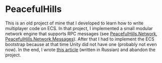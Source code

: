 # PeacefulHills

This is an old project of mine that I developed to learn how to write multiplayer code on ECS. In that project, I implemented a small modular network engine that supports RPC messages (see [PeacefulHills.Network](https://github.com/HelpOrMe/PeacefulHills/tree/main/PeacefulHills/Assets/Scripts/PeacefulHills.Network/Runtime), [PeacefulHills.Network.Messages](https://github.com/HelpOrMe/PeacefulHills/tree/main/PeacefulHills/Assets/Scripts/PeacefulHills.Network.Messages)). After that I had to implement the ECS bootstrap because at that time Unity did not have one (probably not even now). In the end, I wrote [this article](https://habr.com/en/articles/593487/) (written in Russian) and abandon the project.
